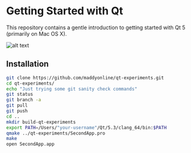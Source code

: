Getting Started with Qt
=========
This repository contains a gentle introduction to getting started with Qt 5 (primarily on Mac OS X).

![alt text](https://raw.githubusercontent.com/maddyonline/qt-experiments/master/screenshots/screenshot.png "Don't ask why it's called Second App")

Installation
--------------
```sh
git clone https://github.com/maddyonline/qt-experiments.git
cd qt-experiments/
echo "Just trying some git sanity check commands"
git status
git branch -a
git pull
git push
cd ..
mkdir build-qt-experiments
export PATH=/Users/"your-username"/Qt/5.3/clang_64/bin:$PATH
qmake ../qt-experiments/SecondApp.pro
make
open SecondApp.app
```

